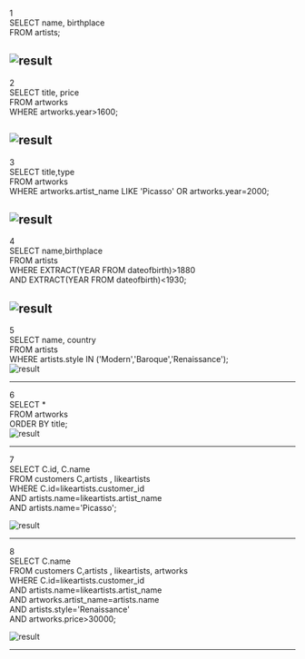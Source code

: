 1<br>
SELECT name, birthplace<br>
FROM artists;<br>

![result](https://user-images.githubusercontent.com/71721639/156947596-ca606baa-9d1c-40c3-856b-9933cf54148a.PNG)
---------------------------------------------------------------------------------------------------------------------------------------------------------------------------------

2<br>
SELECT title, price<br>
FROM artworks<br>
WHERE artworks.year>1600;<br>

![result](https://user-images.githubusercontent.com/71721639/156947635-4be43eba-deb7-4573-b165-26af48fc439f.PNG)
---------------------------------------------------------------------------------------------------------------------------------------------------------------------------------

3<br>
SELECT title,type<br>
FROM artworks<br>
WHERE artworks.artist_name LIKE 'Picasso' OR artworks.year=2000;<br>

![result](https://user-images.githubusercontent.com/71721639/156947702-f263341b-fefa-4458-b853-52a92d7735b6.PNG)
---------------------------------------------------------------------------------------------------------------------------------------------------------------------------------

4<br>
SELECT name,birthplace <br>
FROM artists<br>
WHERE EXTRACT(YEAR FROM dateofbirth)>1880 <br>
      AND EXTRACT(YEAR FROM dateofbirth)<1930;<br>

![result](https://user-images.githubusercontent.com/71721639/156947767-8f6ad7fa-ac35-4a1f-9e44-9e1715a1c3f5.PNG)
---------------------------------------------------------------------------------------------------------------------------------------------------------------------------------

5<br>
SELECT name, country<br>
FROM artists<br>
WHERE artists.style IN ('Modern','Baroque','Renaissance');<br>
![result](https://user-images.githubusercontent.com/71721639/156947791-4a2ca2c6-950b-4590-9a25-3e2cefae8f36.PNG)

---------------------------------------------------------------------------------------------------------------------------------------------------------------------------------

6<br>
SELECT * <br>
FROM artworks<br>
ORDER BY title;<br>
![result](https://user-images.githubusercontent.com/71721639/156947823-c9c66783-59c7-43bc-ab4d-c71286434b4f.PNG)

---------------------------------------------------------------------------------------------------------------------------------------------------------------------------------

7<br>
SELECT C.id, C.name<br>
FROM customers C,artists , likeartists<br>
WHERE C.id=likeartists.customer_id<br>
		AND artists.name=likeartists.artist_name<br>
		AND artists.name='Picasso';<br>

![result](https://user-images.githubusercontent.com/71721639/156947849-64ba3fc2-f9b1-48c3-9c56-c4bee11ed710.PNG)

---------------------------------------------------------------------------------------------------------------------------------------------------------------------------------

8<br>
SELECT C.name<br>
FROM customers C,artists , likeartists, artworks<br>
WHERE C.id=likeartists.customer_id<br>
		AND artists.name=likeartists.artist_name<br>
		AND artworks.artist_name=artists.name<br>
		AND artists.style='Renaissance'<br>
		AND artworks.price>30000;<br>

![result](https://user-images.githubusercontent.com/71721639/156947893-f63b507b-a464-43ff-aa96-ed57df482068.PNG)






















---------------------------------------------------------------------------------------------------------------------------------------------------------------------------------
